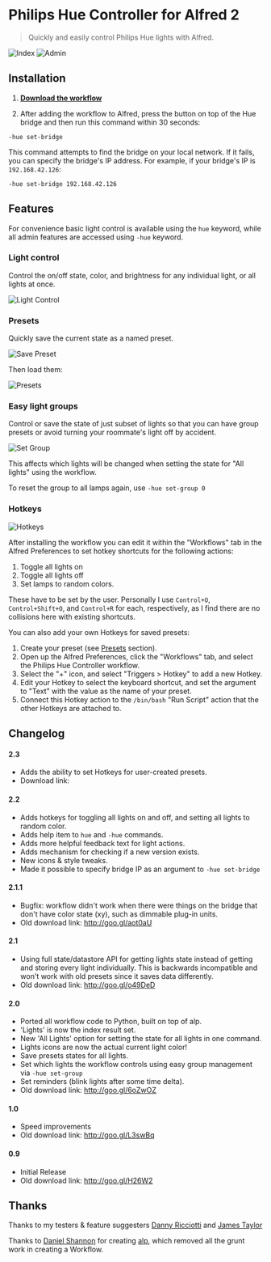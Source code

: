 # Philips Hue Controller for Alfred 2

> Quickly and easily control Philips Hue lights with Alfred.

![Index](/screenshots/index.png)
![Admin](/screenshots/admin.png)

## Installation

1. **[Download the workflow](http://goo.gl/aot0aU)**

2. After adding the workflow to Alfred, press the button on top of the Hue bridge and then run this command within 30 seconds:

```
-hue set-bridge
```

This command attempts to find the bridge on your local network.  If it fails, you can specify the bridge's IP address.  For example, if your bridge's IP is `192.168.42.126`:

```
-hue set-bridge 192.168.42.126
```

## Features

For convenience basic light control is available using the `hue` keyword, while all admin features are accessed using `-hue` keyword.

### Light control

Control the on/off state, color, and brightness for any individual light, or all lights at once.

![Light Control](/screenshots/light.png)

### Presets

Quickly save the current state as a named preset.

![Save Preset](/screenshots/save.png)

Then load them:

![Presets](/screenshots/presets.png)

### Easy light groups

Control or save the state of just subset of lights so that you can have group presets or avoid turning your roommate's light off by accident.

![Set Group](/screenshots/group.png)

This affects which lights will be changed when setting the state for "All lights" using the workflow.

To reset the group to all lamps again, use `-hue set-group 0`

### Hotkeys

![Hotkeys](/screenshots/hotkeys.png)

After installing the workflow you can edit it within the "Workflows" tab in the Alfred Preferences to set hotkey shortcuts for the following actions:

1. Toggle all lights on
2. Toggle all lights off
3. Set lamps to random colors.

These have to be set by the user.  Personally I use `Control+O`, `Control+Shift+O`, and `Control+R` for each, respectively, as I find there are no collisions here with existing shortcuts.

You can also add your own Hotkeys for saved presets:

1. Create your preset (see [Presets](#presets) section).
2. Open up the Alfred Preferences, click the "Workflows" tab, and select the Philips Hue Controller workflow.
3. Select the "+" icon, and select "Triggers > Hotkey" to add a new Hotkey.
4. Edit your Hotkey to select the keyboard shortcut, and set the argument to "Text" with the value as the name of your preset.
5. Connect this Hotkey action to the `/bin/bash` "Run Script" action that the other Hotkeys are attached to.

## Changelog

#### 2.3
* Adds the ability to set Hotkeys for user-created presets.
* Download link:

#### 2.2
* Adds hotkeys for toggling all lights on and off, and setting all lights to random color.
* Adds help item to `hue` and `-hue` commands.
* Adds more helpful feedback text for light actions.
* Adds mechanism for checking if a new version exists.
* New icons & style tweaks.
* Made it possible to specify bridge IP as an argument to `-hue set-bridge`

#### 2.1.1
* Bugfix: workflow didn't work when there were things on the bridge that don't have color state (xy), such as dimmable plug-in units.
* Old download link: http://goo.gl/aot0aU

#### 2.1
* Using full state/datastore API for getting lights state instead of getting and storing every light individually.  This is backwards incompatible and won't work with old presets since it saves data differently.
* Old download link: http://goo.gl/o49DeD

#### 2.0
* Ported all workflow code to Python, built on top of alp.
* 'Lights' is now the index result set.
* New 'All Lights' option for setting the state for all lights in one command.
* Lights icons are now the actual current light color!
* Save presets states for all lights.
* Set which lights the workflow controls using easy group management via `-hue set-group`
* Set reminders (blink lights after some time delta).
* Old download link: http://goo.gl/6oZwOZ

#### 1.0
* Speed improvements
* Old download link: http://goo.gl/L3swBq

#### 0.9
* Initial Release
* Old download link: http://goo.gl/H26W2

## Thanks

Thanks to my testers & feature suggesters [Danny Ricciotti](https://github.com/objectiveSee) and [James Taylor](https://twitter.com/JamesCMTaylor)

Thanks to [Daniel Shannon](https://github.com/phyllisstein) for creating [alp](https://github.com/phyllisstein/alp), which removed all the grunt work in creating a Workflow.
